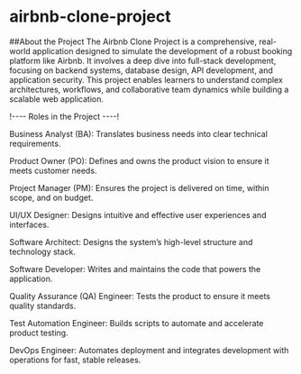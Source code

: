 # airbnb-clone-project

##About the Project
The Airbnb Clone Project is a comprehensive, real-world application designed to simulate the development of a robust booking platform like Airbnb. It involves a deep dive into full-stack development, focusing on backend systems, database design, API development, and application security. This project enables learners to understand complex architectures, workflows, and collaborative team dynamics while building a scalable web application.


!---- Roles in the Project ----!

Business Analyst (BA): Translates business needs into clear technical requirements.

Product Owner (PO): Defines and owns the product vision to ensure it meets customer needs.

Project Manager (PM): Ensures the project is delivered on time, within scope, and on budget.

UI/UX Designer: Designs intuitive and effective user experiences and interfaces.

Software Architect: Designs the system’s high-level structure and technology stack.

Software Developer: Writes and maintains the code that powers the application.

Quality Assurance (QA) Engineer: Tests the product to ensure it meets quality standards.

Test Automation Engineer: Builds scripts to automate and accelerate product testing.

DevOps Engineer: Automates deployment and integrates development with operations for fast, stable releases.



